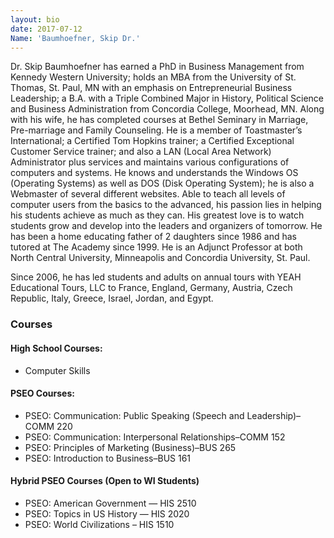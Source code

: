 ```yaml
---
layout: bio
date: 2017-07-12
Name: 'Baumhoefner, Skip Dr.'
---
```


Dr. Skip Baumhoefner has earned a PhD in Business Management from Kennedy Western University; holds an MBA from the University of St. Thomas, St. Paul, MN with an emphasis on Entrepreneurial Business Leadership; a B.A. with a Triple Combined Major in History, Political Science and Business Administration from Concordia College, Moorhead, MN. Along with his wife, he has completed courses at Bethel Seminary in Marriage, Pre-marriage and Family Counseling. He is a member of Toastmaster’s International; a Certified Tom Hopkins trainer; a Certified Exceptional Customer Service trainer; and also a LAN (Local Area Network) Administrator plus services and maintains various configurations of computers and systems. He knows and understands the Windows OS (Operating Systems) as well as DOS (Disk Operating System); he is also a Webmaster of several different websites. Able to teach all levels of computer users from the basics to the advanced, his passion lies in helping his students achieve as much as they can. His greatest love is to watch students grow and develop into the leaders and organizers of tomorrow. He has been a home educating father of 2 daughters since 1986 and has tutored at The Academy since 1999. He is an Adjunct Professor at both North Central University, Minneapolis and Concordia University, St. Paul.Since 2006, he has led students and adults on annual tours with YEAH Educational Tours, LLC to France, England, Germany, Austria, Czech Republic, Italy, Greece, Israel, Jordan, and Egypt.
### Courses
#### High School Courses:
* Computer Skills
#### PSEO Courses:
* PSEO: Communication: Public Speaking (Speech and Leadership)–COMM 220
* PSEO: Communication: Interpersonal Relationships–COMM 152
* PSEO: Principles of Marketing (Business)–BUS 265
* PSEO: Introduction to Business–BUS 161
#### Hybrid PSEO Courses (Open to WI Students)
* PSEO: American Government — HIS 2510
* PSEO: Topics in US History — HIS 2020
* PSEO: World Civilizations – HIS 1510
